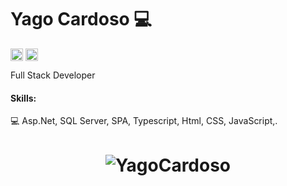 # Yago Cardoso 💻

<a href="https://www.linkedin.com/in/yago-cardoso-194b2016a/" target="_blank"><img align="center" src="https://cdn.jsdelivr.net/npm/simple-icons@3.0.1/icons/linkedin.svg" alt="maykbrito" height="20" width="20" /></a>
<a href="http://instagram.com" target="_blank"><img align="center" src="https://cdn.jsdelivr.net/npm/simple-icons@3.0.1/icons/instagram.svg" alt="maykbrito" height="20" width="20" /></a>

Full Stack Developer 
#### Skills: 

💻 Asp.Net, SQL Server, SPA, Typescript, Html, CSS, JavaScript,.

<h1 align="center">
<img alt="YagoCardoso" src="https://github-readme-stats.codestackr.vercel.app/api?username=yagocardoso&show_icons=true&hide_border=true&theme=dark" />
</h1>
